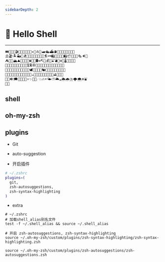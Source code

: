 ```yaml
---
sidebarDepth: 2
---
```


# 🎉 Hello Shell

---

```sh
🎟🤹‍🤹‍🎭🎬🎼🥁🎸🚗🚌🚁✈️🚀⛵️🚤🛥🛳⛴⛽️🚦🚥🚧🚏🗽🗼🏰🎠
⛱🏖🏝🏜🌋🏂🏋️‍🤸🏻‍🤸🏼‍⛹️‍⛹️‍🤺🏄‍🗝🛍🎁🎊🎉🎀🛍📦🎏📯📄🗞🔈📣
⛺️🗻🗻🏔⛰🏤🏥🌆🌁☎️🎥⏰🛢⚒⛏💎💰💡⌛️💣🔪⚙️💉🌡🛁🛀🏿🔑
🏄‍🏊‍🏊‍🚣‍🏆🚴‍🥇🥈🥉🏅🎖🎗🏵🎫🌊🍎🍋🍓🍇🍉🍅🍆🥝🌽🍖🍗
🐴🐌🐝🐋🐬🐅🐆🐳🐪🐘🐏🕊🐇🐓🦌🐎🐿🐉🐲🌸🌼🌻🌞🌝🍄🌾
🍥🍦🍭🎂🍭🍿🍩🍪🌰🥜🍺🍻☕️🍶🍷🥂🥃🍹🍾🏈🏀🥊⛳️🥋🎋🌱
🔕🔔🔊🗯💭🇨🇳🎍⭐️✨🌈🌚☄️💥🔥☀️🌤⛅️🌥☁️🌦🌧⛈🌩🌨❄️⛲️
🍱🍛
```

## shell

## oh-my-zsh

## plugins

- Git

- auto-suggestion

- 开启插件

```sh
# ~/.zshrc
plugins=(
  git,
  zsh-autosuggestions,
  zsh-syntax-highlighting
)
```

- extra

```shell
# ~/.zshrc
# 加载shell_alias别名文件
test -f ~/.shell_alias && source ~/.shell_alias

# 开启 zsh-autosuggestions, zsh-syntax-highlighting
source ~/.oh-my-zsh/custom/plugins/zsh-syntax-highlighting/zsh-syntax-highlighting.zsh

source ~/.oh-my-zsh/custom/plugins/zsh-autosuggestions/zsh-autosuggestions.zsh
```
